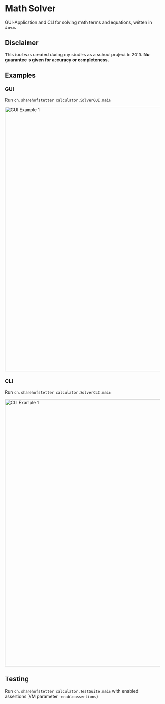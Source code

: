 # Math Solver

GUI-Application and CLI for solving math terms and equations, written in Java.

## Disclaimer
This tool was created during my studies as a school project in 2015. **No guarantee is given for accuracy or completeness.**

## Examples

### GUI

Run `ch.shanehofstetter.calculator.SolverGUI.main` 

<img width="862" alt="GUI Example 1" src="https://user-images.githubusercontent.com/13404717/194757370-1bd75ee2-fb86-4405-8fc4-f94786152fb7.png">


### CLI

Run `ch.shanehofstetter.calculator.SolverCLI.main`

<img width="871" alt="CLI Example 1" src="https://user-images.githubusercontent.com/13404717/194757582-179cd817-db50-40ea-b777-d121b5e166f7.png">

## Testing

Run `ch.shanehofstetter.calculator.TestSuite.main` with enabled assertions (VM parameter `-enableassertions`)